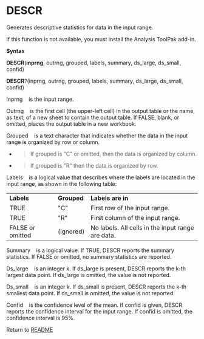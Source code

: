 # DESCR

Generates descriptive statistics for data in the input range.

If this function is not available, you must install the Analysis ToolPak
add-in.

**Syntax**

**DESCR**(**inprng**, outrng, grouped, labels, summary, ds\_large,
ds\_small, confid)

**DESCR**?(inprng, outrng, grouped, labels, summary, ds\_large,
ds\_small, confid)

Inprng&nbsp;&nbsp;&nbsp;&nbsp;is the input range.

Outrng&nbsp;&nbsp;&nbsp;&nbsp;is the first cell (the upper-left cell) in
the output table or the name, as text, of a new sheet to contain the
output table. If FALSE, blank, or omitted, places the output table in a
new workbook.

Grouped&nbsp;&nbsp;&nbsp;&nbsp;is a text character that indicates
whether the data in the input range is organized by row or column.

  - > If grouped is "C" or omitted, then the data is organized by
    > column.

  - > If grouped is "R" then the data is organized by row.


Labels&nbsp;&nbsp;&nbsp;&nbsp;is a logical value that describes where
the labels are located in the input range, as shown in the following
table:

|                  |             |                                                   |
| ---------------- | ----------- | ------------------------------------------------- |
| **Labels**       | **Grouped** | **Labels are in**                                 |
| TRUE             | "C"         | First row of the input range.                     |
| TRUE             | "R"         | First column of the input range.                  |
| FALSE or omitted | (ignored)   | No labels. All cells in the input range are data. |

Summary&nbsp;&nbsp;&nbsp;&nbsp;is a logical value. If TRUE, DESCR
reports the summary statistics. If FALSE or omitted, no summary
statistics are reported.

Ds\_large&nbsp;&nbsp;&nbsp;&nbsp;is an integer k. If ds\_large is
present, DESCR reports the k-th largest data point. If ds\_large is
omitted, the value is not reported.

Ds\_small&nbsp;&nbsp;&nbsp;&nbsp;is an integer k. If ds\_small is
present, DESCR reports the k-th smallest data point. If ds\_small is
omitted, the value is not reported.

Confid&nbsp;&nbsp;&nbsp;&nbsp;is the confidence level of the mean. If
confid is given, DESCR reports the confidence interval for the input
range. If confid is omitted, the confidence interval is 95%.



Return to [README](README.md)

